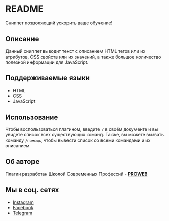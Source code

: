 # README

Сниппет позволяющий ускорить ваше обучение!

## Описание

Данный сниппет выводит текст с описанием HTML тегов или их атрибутов, CSS свойств или их значений, а также большое количество полезной информации для JavaScript.

## Поддерживаемые языки

- HTML
- CSS
- JavaScript

## Использование

Чтобы воспользоваться плагином, введите <code>/</code> в своём документе и вы увидете список всех существующих команд. Также, вы можете вызвать команду <code>/помощь</code>, чтобы вывести список со всеми командами и их описанием.

## Об авторе

Плагин разработан Школой Современных Профессий - **<a href="https://proweb.uz" target="_blank">PROWEB</a>**

## Мы в соц. сетях

- <a href="http://instagram.com/proweb.uz" target="_blank">Instagram</a>
- <a href="http://facebook.com/proweb.uz" target="_blank">Facebook</a>
- <a href="http://t.me/proweb" target="_blank">Telegram</a>

